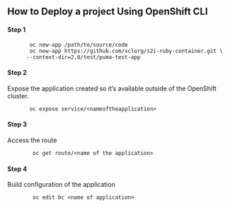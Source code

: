 ## How to Deploy a project Using OpenShift CLI

#### Step 1

           oc new-app /path/to/source/code
           oc new-app https://github.com/sclorg/s2i-ruby-container.git \
          --context-dir=2.0/test/puma-test-app

#### Step 2

Expose the application created so it’s available outside of the OpenShift cluster.

           oc expose service/<nameoftheapplication>

#### Step 3

Access the route

            oc get route/<name of the application>

#### Step 4

Build configuration of the application

            oc edit bc <name of application>

